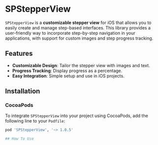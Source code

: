 # SPStepperView

`SPStepperView` is a **customizable stepper view** for iOS that allows you to easily create and manage step-based interfaces. This library provides a user-friendly way to incorporate step-by-step navigation in your applications, with support for custom images and step progress tracking.

## Features

- **Customizable Design**: Tailor the stepper view with images and text.
- **Progress Tracking**: Display progress as a percentage.
- **Easy Integration**: Simple setup and use in iOS projects.

## Installation

### CocoaPods

To integrate `SPStepperView` into your project using CocoaPods, add the following line to your `Podfile`:

```ruby
pod 'SPStepperView', '~> 1.0.5'

## How To Use
